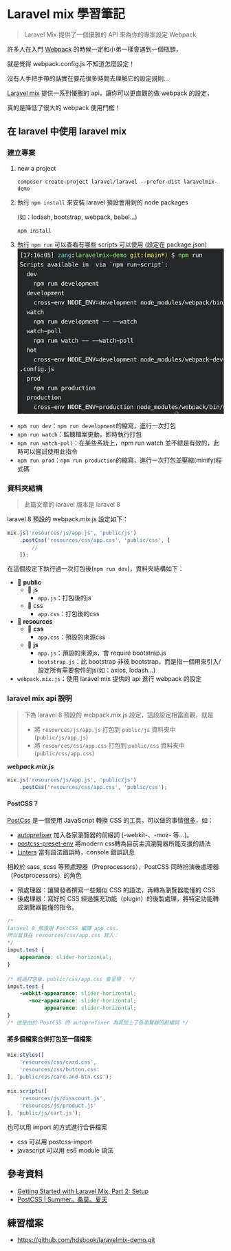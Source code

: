 # Laravel mix 學習筆記


<!--more-->

> Laravel Mix 提供了一個優雅的 API 來為你的專案設定 Webpack

許多人在入門 [Webpack](https://webpack.js.org/) 的時候一定和小弟一樣會遇到一個瓶頸，

就是覺得 webpack.config.js 不知道怎麼設定！

沒有人手把手帶的話實在要花很多時間去理解它的設定規則…

[Laravel mix](https://laravel-mix.com) 提供一系列優雅的 api，讓你可以更直觀的做 webpack 的設定，

真的是降低了很大的 webpack 使用門檻！

## 在 laravel 中使用 laravel mix

### 建立專案

1. new a project
    ```shell
    composer create-project laravel/laravel --prefer-dist laravelmix-demo
    ```

2. 執行 `npm install` 來安裝 laravel 預設會用到的 node packages

    (如：lodash, bootstrap, webpack, babel...)

    ```shell
    npm install
    ```
3. 執行 `npm run` 可以查看有哪些 scripts 可以使用 (設定在 package.json)
  ![](npm-run-result.png)
  - `npm run dev`：`npm run development`的縮寫，進行一次打包
  - `npm run watch`：監聽檔案更動，即時執行打包
  - `npm run watch-poll`：在某些系統上，npm run watch 並不總是有效的，此時可以嘗試使用此指令
  - `npm run prod`：`npm run production`的縮寫，進行一次打包並壓縮(minify)程式碼

### 資料夾結構

> 此篇文章的 laravel 版本是 laravel 8

laravel 8 預設的 webpack.mix.js 設定如下：

```javascript
mix.js('resources/js/app.js', 'public/js')
    .postCss('resources/css/app.css', 'public/css', [
        //
    ]);
```

在這個設定下執行過一次打包後(`npm run dev`)，資料夾結構如下：

- 📂 **public**
  - 📂 js
    - `app.js`：打包後的js
  - 📂 css
    - `app.css`：打包後的css
- 📂 **resources**
  - 📂 **css**
    - `app.css`：預設的來源css
  - 📂 **js**
    - `app.js`：預設的來源js，會 require bootstrap.js
    - `bootstrap.js`：此 bootstrap 非彼 bootstrap，而是指一個用來引入/設定所有需要套件的js(如：axios, lodash...)
- `webpack.mix.js`：使用 laravel mix 提供的 api 進行 webpack 的設定

### laravel mix api 說明

> 下為 laravel 8 預設的 webpack.mix.js 設定，這段設定相當直觀，就是
>
> - 將 `resources/js/app.js` 打包到 `public/js` 資料夾中 (`public/js/app.js`)
> - 將 `resources/css/app.css` 打包到 `public/css` 資料夾中 (`public/css/app.css`)


***webpack.mix.js***

```javascript
mix.js('resources/js/app.js', 'public/js')
    .postCss('resources/css/app.css', 'public/css');
```

#### PostCSS？

[PostCss](https://postcss.org/) 是一個使用 JavaScript 轉換 CSS 的工具，可以做的事情[很多](https://github.com/postcss/postcss/blob/master/README.md#plugins)，如：
- [autoprefixer](https://github.com/postcss/autoprefixer) 加入各家瀏覽器的前綴詞 (-webkit-、-moz- 等…)。
- [postcss-preset-env](https://github.com/csstools/postcss-preset-env) 將modern css轉為目前主流瀏覽器所能支援的語法
- [Linters](https://github.com/postcss/postcss/blob/master/README.md#Linters) 當有語法錯誤時，console 錯誤訊息

相較於 sass, scss 等預處理器（Preprocessors），PostCSS 同時扮演後處理器（Postprocessors）的角色
- 預處理器：讓開發者撰寫一些類似 CSS 的語法，再轉為瀏覽器能懂的 CSS
- 後處理器：寫好的 CSS 經過擴充功能（plugin）的後製處理，將特定功能轉成瀏覽器能懂的指令。

```css
/*
laravel 8 預設用 PostCSS 編譯 app.css，
所以當我在 resources/css/app.css 寫入：
*/
input.test {
    appearance: slider-horizontal;
}

/* 經過打包後，public/css/app.css 會呈現： */
input.test {
    -webkit-appearance: slider-horizontal;
       -moz-appearance: slider-horizontal;
            appearance: slider-horizontal;
}
/* 這是由於 PostCSS 的 autoprefixer 為其加上了各瀏覽器的前綴詞 */
```

#### 將多個檔案合併打包至一個檔案

```javascript
mix.styles([
    'resources/css/card.css',
    'resources/css/button.css'
], 'public/css/card-and-btn.css');

mix.scripts([
    'resources/js/disscount.js',
    'resources/js/product.js'
], 'public/js/cart.js');
```

也可以用 import 的方式進行合併檔案
- css 可以用 postcss-import
- javascript 可以用 es6 module 語法

## 參考資料

- [Getting Started with Laravel Mix, Part 2: Setup](https://www.youtube.com/watch?v=0gBKy91k-cQ&list=PLylMDDjFIp1Dc_dgUY7q3TEG86RzXnR5P&index=2)
- [PostCSS | Summer。桑莫。夏天](https://cythilya.github.io/2018/08/10/postcss/)

## 練習檔案
- https://github.com/hdsbook/laravelmix-demo.git
